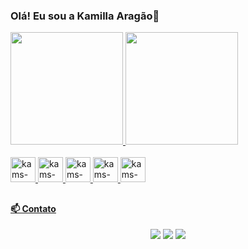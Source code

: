 ### Olá! Eu sou a Kamilla Aragão👋


<div style = "display: inline_block">
  <a href="https://github.com/KamillaAragao">
  <img height = "180em" src = "https://github-readme-stats.vercel.app/api?username=KamillaAragao&show_icons=true&theme=gotham&include_all_commits=true&count_private=true" />
  <img height = "180em" src = "https://github-readme-stats.vercel.app/api/top-langs/?username=KamillaAragao&layout=compact&langs_count=4&theme=gotham" />
</div>
  
<div style = "display: inline_block"> <br>
  <img  aligh="center" alt="kams-html" height="40" width="40" src="https://cdn.jsdelivr.net/gh/devicons/devicon/icons/html5/html5-original.svg"/>
  <img  aligh="center" alt="kams-css" height="40" width="40" src="https://cdn.jsdelivr.net/gh/devicons/devicon/icons/css3/css3-original.svg"/>
  <img  aligh="center" alt="kams-js" height="40" width="40" src="https://cdn.jsdelivr.net/gh/devicons/devicon/icons/javascript/javascript-original.svg"/>
  <img  aligh="center" alt="kams-react" height="40" width="40" src="https://cdn.jsdelivr.net/gh/devicons/devicon/icons/react/react-original.svg"/>
  <img  aligh="center" alt="kams-git" height="40" width="40" src="https://cdn.jsdelivr.net/gh/devicons/devicon/icons/git/git-original.svg"/>
</div>
  
## 
  
#### 📫 Contato
  <div align="center">
    <a href="https://www.linkedin.com/in/kamilla-aragao/" target="_blank"> <img src = "https://img.shields.io/badge/LinkedIn-0077B5?style=for-the-badge&logo=linkedin&logoColor=white" target =" _ blank "></a>
    <a href="mailto:kamilla.r.aragao@gmail.com" target="_blank"> <img src = "https://img.shields.io/badge/-Gmail-%23333?style=for-the-badge&logo=gmail&logoColor=white" target = "_ blank"></a>
    <a href="https://twitter.com/kmrdeev" target="_blank"> <img src = "https://img.shields.io/badge/Twitter-1DA1F2?style=for-the-badge&logo=twitter&logoColor=white"></a>
    
